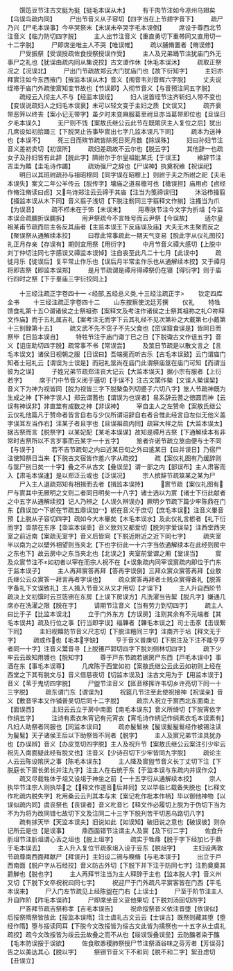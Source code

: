<!-- { "loadSidebar": true } -->
　　馔笾豆节注古文脡为挺【挺毛本误从木】
　　有干肉节注如今凉州乌翅矣【乌误鸟疏内同】
　　尸出节音义从子容切【四字当在上节翅字音下】
　　疏尸乃兴【尸毛本误事】今卒哭祭末【末误未卒哭字毛本误倒】
　　席设于尊西北节注音义【临力防切四字脱】
　　主人出节注音义【重直勇切下重帯同又直用切一十二字脱】
　　尸即席坐唯主人不哭【唯误帷】
　　疏以脯脩置者【脩误修】
　　尸受振祭【受误授疏佐食授祭授误作受】
　　主人及兄弟踊节注犹庙门外无事尸之礼也【犹误由疏内同从集说挍】古文谡作休【休毛本误沐】
　　疏取正祭况之【况误北】
　　尸出门节疏故郑云大门犹庙门也【故下衍知字】
　　主妇亦拜賔注如今东西掖门【掖监本误从木】音义【闱音韦刘音辉六字脱】
　　丈夫说绖帯于庙门外疏使賔知变节故也【节误即】入彻节音义【与音预注同五字脱】
　　疏经云入彻主人不与【经监本误绖】
　　妇人说首绖节注齐斩妇人带不变也【变误说疏妇人之妇毛本误衰】未可以轻文变于主妇之质【文误又】
　　疏齐衰带恶笄以终丧【案小记无带字】虽夕时未变麻服葛至祔旦亦当葛带即位也【旦误日夕毛本误久】
　　无尸则不饯【案敖氏继公云此节在既隂厌主人复位之后】犹出几席设如初拾踊三【下脱哭止告事毕賔出七字几监本误凡下同】
　　疏本为送神也【本误不】
　　死三日而殡节疏皆除死日死月数【除误殊】
　　妇曰孙妇节注音义差初卖切【初误所】
　　疏妇差疏故不云尔也【脱云字】
　　其他辞一也疏女子及孙妇皆有此辞【脱此字】隮祔尔于尔皇祖妣某氏【于误王】
　　飨辞节注吉圭为饎【圭毛诗作蠲】
　　疏劝强尸之辞也【尸误神】执奠祝飨【祝误祀】
　　明日以其班祔疏孙与祖昭穆同【同字误在昭穆上】则祔于夫之所祔之祀【夫毛本误失】案文二年公羊传云【脱传字】壊庙之道易檐可也【檐误担】庙用卣【卣经作脩注脩读曰卣】又鸟诗郑注云云禘于其庙【注当为笺禘误归】
　　沐浴栉掻翦【掻监本误从木下同】音义翦子浅切【下脱注鬋同三字翦释文作揃】注搔当为爪【为误音】
　　疏不栉未在于饰【未误末】
　　用専肤节注今文字为折俎【今监本误合疏臑折误臑拆】
　　用尹祭疏今不言牲号而云尹祭【今误故】
　　适尔皇祖某甫节疏而后主各反其庙者【主监本误王下反庙误及庙】大夫无木主聚而反之【聚误祭从通解续本挍】
　　曰荐此常事疏此一期天气变易【脱此字从仪礼图挍】礼正月存亲【存误有】期则宜用祭【用衍字】
　　中月节音义禫大感切【上脱中刘丁仲切注同七字感误又禫监本误悼】注自丧至此凡二十七月【此误中】
　　疏徙月乐【徙误后】复平常止作乐也【误后月半常主作乐也从通解续本挍】又于禫月将即吉祭【即监本误郑】
　　是月节疏谓是禫月得禫祭仍在寝【得衍字】则于庙行四时之祭【下于羣庙三字衍挍同上】







　　十三经注疏正字卷四十一
<经部,五经总义类,十三经注疏正字>
　　钦定四库全书
　　十三经注疏正字卷四十二
　　山东按察使沈廷芳撰
　　仪礼
　　特牲馈食礼第十五○谓诸侯之士祭祖弥【案释文及考注作诸侯之士祭其祖祢之礼○祢释文作庙】而于五礼属吉礼【案考注无而字下云其礼经不见次第补之大戴第七小戴第十三别録第十五】
　　疏文武不先不窋子不先父食也【窋误窟食误是】皆同日而祭毕【日监本误自】
　　特牲节注于庙门诹丁巳之日【下脱诹古文作诅五字】音义【诅庄助切四字脱】疏常事不书【常误尝】
　　及筮日节疏是以散文言之【言毛本误文】诸侯日视朝之服【日误曰】吾端冕而听古乐【古毛本误鼓】云门谓庙门知者士冠礼云【谓误为士误是】而冠礼筮尚在庙门此谓祭庙筮在庙门可知【而谓当彼为之误】
　　子姓兄弟节疏郑注丧大记云【大监本误天】据小宗有服者【上衍若字】
　　席于门中节音义阅于逼切【于误不】注古文闑作槷【文误人槷误栔】音义下为神为视皆同【脱为视皆三字下脱槷鱼列切蹙子六切八字】筮人节疏神既为生成之神【下神字误人】郑云谓蓍也【谓误为也误者】易系辞云蓍之徳圆而神【云误有神误非】非直筮有成数之神【非误神】
　　宰自主人之左赞命【案敖氏继公云仪礼他篇凡于赞命者皆言自右与少仪所谓诏辞自右者合惟此经言自左似无他义盖字误耳左当作右】注某子者且字也【且误祖疏内同】疏容大祥之后【大监本误太】据吉祭而言【脱祭字】以某妃配【某毛本误谋】故知是禫月吉祭【下通解续本有非常时吉祭所以不言岁事而云某字一十五字】
　　筮者许诺节疏立筮由便与士不同【与误于】
　　若不吉节疏旬之内曰近某日旬之外曰逺某日【曰并误日】乃宿尸注使知祭日当来【下脱古文宿皆作羞六字从疏挍】
　　疏【案仪礼图有乃缓辞则与筮尸别日矣一十字】叠之不从古文【叠误垒】谓一部之内【部误布】主人肃客而入【肃毛本误速】是以郑泛云或也【泛误况】
　　宗人摈辞节疏筮某之某为尸
　　尸入主人退疏郑知有相揖而去者【揖监本误抟】
　　賔节疏【案仪礼图有尸与賔其中无厥明之文则二者同日明矣一十八字】诸士选以为賔【诸士下衍此献者之中五字从通解续挍】记人乃辨之【人误久辨误办】厥明夕节疏下篇少牢陈鼎在门东【鼎误加宀下棜在节疏五鼎误加冖】棜在音义于庶切【庶毛本误】注音义轝音预【上脱从子容切四字】疏如今大木轝矣【木毛本误水】及此仪礼言棜者【礼下衍而字】壶禁在东序【壶监本误壸】音义敦刘又都爱切【脱刘字爱误垒】注西堂西夹室之前近南【案疏无室字】音义后皆同【下脱近附近之近下同七字】
　　疏夹室半以南为之以壁外相望则当夹北【下也字衍此一十六字当依通解续本在此经则房中之东也下】故云房中之东当夹北也【北误之】夹室前堂谓之厢【堂误当】
　　賔及众賔节注不如初者以宰在而宗人祝不在【误象疏内同宰误賔疏内即位于门东于监本误子】
　　主人再拜賔答再拜【答再字误倒】三拜众賔众賔答再拜【业敖氏继公云众賔答一拜言再者字误也】
　　疏众賔答再拜者士贱众賔得备礼【脱答字备礼下文误致礼】主人揖入节音义从又才用切【才误下】
　　主人升自西阶节疏决上文初馔时云豆笾铏在东房【上误下房误方】凡洗濯当告絜【脱凡字】嫌通几席亦在洗濯之限【脱在字】
　　请期节注音义【当有劳力到切四字】
　　疏主人曰比于子【比监本误北】
　　立于门外东方【方误房】注则其余有不元端者【其毛本误共】疏及行位之事【行当即字误】缁韠者【韠毛本误之】司士击豕【击误繋下同】
　　主妇视饎防节音义尺志切【下脱注糦同三字】注南齐于坫【释文无于字】
　　疏或作也【毛本字缺】
　　亨于音义普庚切【下脱注及下注不能亨亨者同一十字】注音义鬵音寻【上脱镬戸郭切四字下脱刘侧林切四字】
　　疏下少牢云云故知用镬也【脱知字】
　　尊于戸东节疏若据房尸东西【戸毛本误中】事酒在东【事毛本误尊】
　　几席陈于西堂如初【案敖氏继公云此云如初则上经在西堂之下其有脱文与】音义借慈夜切【切监本误及】注古文用为于【用监本误于】音义【苇于鬼切四字脱】
　　尸盥节注音义【匜音移挥许韦切乡许亮切下同一十三字脱】
　　疏东谓门东【谓误为】
　　祝筵几节注至此使祝接神【祝误亲】音义【敷音孚本又作铺普吴切后同十二字脱】
　　疏宗人祝立于賔西北东面南上【面误西】
　　主妇云云立于房中南面【南毛本误东】音义所绮切【下脱宵依字作绡五字】
　　注诗有素衣朱宵记有元宵衣【宵毛诗作绣记作绡素衣毛本误素有】凡妇人助祭者同服也【同监本误曰】
　　疏亦髲鬄袂【髲误髪髲鬄经作被锡注读为髲鬄】天子诸侯王后以下助祭皆不同者【脱字】
　　主人及賔兄弟节注具犹办也【办误辨】音义【办皮苋切四字脱】主人及祝升节【案敖氏继公云案注引少牢云祝先入南面疑此经有脱文也】注音义【少诗召切下少牢皆同九字脱】
　　疏论主人云云陈设隂厌之事【陈毛本误东】
　　主人降及賔盥节音义长丁丈切下注【下脱庭长下賔长弟长并注九字】注主人在右统于东【于监本误与东疏内并误作众】
　　疏又尽载牲体于俎又设俎于神坐之前【一十五字衍从通解续本挍】
　　宗人执毕节注宗人则执毕之【释文作道音后并同】又以毕临匕载备失脱也【匕释文作朼疏内脱失字】朼用桑云云刋其本与末【案记朼作枇本作柄】毕以御他神物【以误似疏内同】虞丧祭也【丧误者】音义朼音匕【释文作必履切上脱为于伪切下当为不为为将为改同错七故切下文及注同二十三字下脱刋苦干切恶乌路切八字】
　　疏有捄天毕【天监本误夫】旧说如此【如误知】破旧说之意也【破误彼】则杂记所云是也【是误事】
　　鼎西面错节注谓主人及賔【及下衍二字】
　　佐食升肵俎节注肵俎谓心舌之俎也【脱上俎字】
　　疏实于牲鼎【脱于字下经加匕于鼎于毛本误去】
　　主人升入复位节疏豕俎入设于豆东【脱俎字】
　　主妇设两敦节疏尊南西面拜献尸【拜误升】主妇设二铏与糗脩【与毛本误于】
　　出立于戸西南面【脱户字从石经挍】音义防古外切【下脱下并下注于防同七字】注酌奠奠其爵觯也【脱也字】
　　主人再拜节注当为主人释辞于主也【监本脱人字】音义州又切【下脱下文卒祝祝曰同七字】
　　祝迎尸于门外疏凡平賔客皆在门西【平毛本误来】
　　尸入门左节疏见上经陈盥在门右【上误士】
　　尸至于阶节注主人升自阼阶【阼毛本误祚】
　　尸即席坐音义妥他果切【下脱刘汤回切四字】
　　尸答拜节疏吉祭称孝【吉毛本误告】
　　祝命挼祭音义依注音堕【依误似】后挼祭隋祭皆放此【挼监本误隋】注士虞礼古文云云【士误古】既祭则藏其堕【堕经作隋】堕与挼读同耳【下脱今文改挼皆为绥古文此皆为擩祭也一十五字从士虞礼疏挍】疏今文改挼皆为绥云云故叠之而不从也【绥误馁叠误垒】云防醢者染于醢【毛本防误挼于误欲】
　　佐食取黍稷肺祭授尸节注祭酒谷味之芬芳者【芳误芬】告之以美达其心【脱以字】
　　祭铏节音义下不和同【脱不和二字】絮丑虑切【丑误立】
